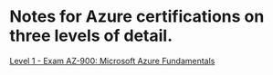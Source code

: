 # Notes for Azure certifications on three levels of detail.

[Level 1 - Exam AZ-900: Microsoft Azure Fundamentals](lvl-1_az-900-fundamentals.md)
